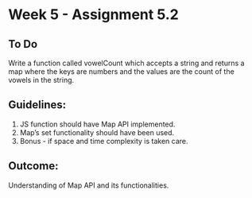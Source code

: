 # Week 5 - Assignment 5.2

## To Do
Write a function called vowelCount which accepts a string and returns a map where the keys are numbers and the values are the count of the vowels in the string.

## Guidelines:
1. JS function should have Map API implemented.
2. Map’s set functionality should have been used.
3. Bonus - if space and time complexity is taken care.

## Outcome:
Understanding of Map API and its functionalities.